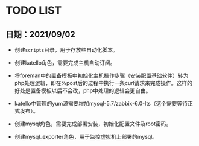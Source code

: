 # TODO LIST

## 日期：2021/09/02
- 创建`scripts`目录，用于存放些自动化脚本。

- 创建katello角色，需要完成主机自动订阅。

- 将foreman中的置备模板中初始化主机操作步骤（安装配置基础软件）转为php处理逻辑，即在%post后的过程中执行一条curl请求来完成操作。这样的好处是置备模板以后不会改，php中处理的逻辑会更自由。

- katello中管理的yum源需要增加mysql-5.7/zabbix-6.0-lts（这个需要等待正式发布）。

- 创建mysql角色，需要完成部署安装，初始化配置文件及root密码。

- 创建mysql_exporter角色，用于监控虚拟机上部署的mysql。